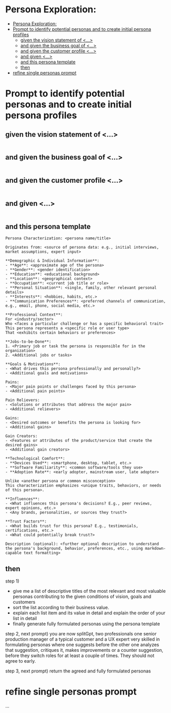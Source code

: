 # Persona Exploration: <descriptive title of exploration challenge>

- [Persona Exploration: ](#persona-exploration-)
- [Prompt to identify potential personas and to create initial persona profiles](#prompt-to-identify-potential-personas-and-to-create-initial-persona-profiles)
  - [given the vision statement of \<...\>](#given-the-vision-statement-of-)
  - [and given the business goal of \<...\>](#and-given-the-business-goal-of-)
  - [and given the customer profile \<...\>](#and-given-the-customer-profile-)
  - [and given \<...\>](#and-given-)
  - [and this persona template](#and-this-persona-template)
  - [then](#then)
- [refine single personas prompt](#refine-single-personas-prompt)

# Prompt to identify potential personas and to create initial persona profiles
## given the vision statement of <...>
```
```

## and given the business goal of <...>
```
```

## and given the customer profile <...>
```
```

## and given <...>
```
```
## and this persona template
```
Persona Characterization: <persona name/title>

Originates from: <source of persona data: e.g., initial interviews, market assumptions, expert input>

**Demographic & Individual Information**:
- **Age**: <approximate age of the persona>
- **Gender**: <gender identification>
- **Education**: <educational background>
- **Location**: <geographical context>
- **Occupation**: <current job title or role>
- **Personal Situation**: <single, family, other relevant personal details>
- **Interests**: <hobbies, habits, etc.>
- **Communication Preferences**: <preferred channels of communication, e.g., email, phone, social media, etc.>

**Professional Context**:
For <industry/sector>  
Who <faces a particular challenge or has a specific behavioral trait>  
This persona represents a <specific role or user type>  
That <exhibits certain behaviors or preferences>

**Jobs-to-be-Done**:
1. <Primary job or task the persona is responsible for in the organization>
2. <Additional jobs or tasks>

**Goals & Motivations**:
- <What drives this persona professionally and personally?>
- <Additional goals and motivations>

Pains:
- <Major pain points or challenges faced by this persona>
- <Additional pain points>

Pain Relievers:
- <Solutions or attributes that address the major pain>
- <Additional relievers>

Gains:
- <Desired outcomes or benefits the persona is looking for>
- <Additional gains>

Gain Creators:
- <Features or attributes of the product/service that create the desired gains>
- <Additional gain creators>

**Technological Comfort**:
- **Devices Used**: <smartphone, desktop, tablet, etc.>
- **Software Familiarity**: <common software/tools they use>
- **Adoption Rate**: <early adopter, mainstream user, late adopter>

Unlike <another persona or common misconception>  
This characterization emphasizes <unique traits, behaviors, or needs of this persona>.

**Influences**:
- <What influences this persona's decisions? E.g., peer reviews, expert opinions, etc.>
- <Any brands, personalities, or sources they trust?>

**Trust Factors**:
- <What builds trust for this persona? E.g., testimonials, certifications, etc.>
- <What could potentially break trust?>

Description (optional): <further optional description to understand the persona's background, behavior, preferences, etc., using markdown-capable text formatting>
```  

## then
step 1) 
* give me a list of descriptive titles of the most relevant and most valuable personas contributing to the given conditions of vision, goals and customers
* sort the list according to their business value.
* explain each list item and its value in detail and explain the order of your list in detail
* finally generate fully formulated personas using the persona template

step 2, next prompt) you are now splitGpt, two professionals one senior production manager of a typical customer and a UX expert very skilled in formulating personas where one suggests before the other one analyzes that suggestion, critiques it, makes improvements or a counter suggestion, before they switch roles for at least a couple of times. They should not agree to early.

step 3, next prompt) return the agreed and fully formulated personas

# refine single personas prompt
...
